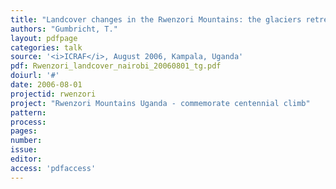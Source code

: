 ```yaml
---
title: "Landcover changes in the Rwenzori Mountains: the glaciers retreat - updated"
authors: "Gumbricht, T."
layout: pdfpage
categories: talk
source: '<i>ICRAF</i>, August 2006, Kampala, Uganda'
pdf: Rwenzori_landcover_nairobi_20060801_tg.pdf
doiurl: '#'
date: 2006-08-01
projectid: rwenzori
project: "Rwenzori Mountains Uganda - commemorate centennial climb"
pattern:
process:
pages:
number:
issue:
editor:
access: 'pdfaccess'
---
```

